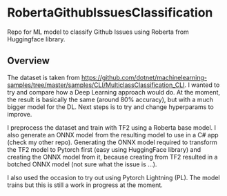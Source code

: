 # RobertaGithubIssuesClassification
 Repo for ML model to classify Github Issues using Roberta from Huggingface library.

## Overview

 The dataset is taken from https://github.com/dotnet/machinelearning-samples/tree/master/samples/CLI/MulticlassClassification_CLI.
 I wanted to try and compare how a Deep Learning approach would do.
 At the moment, the result is basically the same (around 80% accuracy), but with a much bigger model for the DL.
 Next steps is to try and change hyperparams to improve.

 I preprocess the dataset and train with TF2 using a Roberta base model.
 I also generate an ONNX model from the resulting model to use in a C# app (check my other repo).
 Generating the ONNX model required to transform the TF2 model to Pytorch first (easy using HuggingFace library) and creating the ONNX model from it, because creating from TF2 resulted in a botched ONNX model (not sure what the issue is ...).

 I also used the occasion to try out using Pytorch Lightning (PL). The model trains but this is still a work in progress at the moment.


